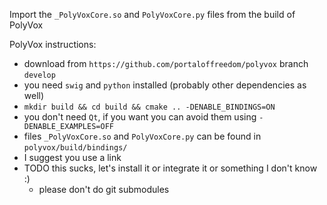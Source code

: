 Import the `_PolyVoxCore.so` and `PolyVoxCore.py` files from the build of PolyVox

PolyVox instructions: 
- download from `https://github.com/portaloffreedom/polyvox` branch `develop`
- you need `swig` and `python` installed (probably other dependencies as well)
- `mkdir build && cd build && cmake .. -DENABLE_BINDINGS=ON`
- you don't need `Qt`, if you want you can avoid them using `-DENABLE_EXAMPLES=OFF`
- files `_PolyVoxCore.so` and `PolyVoxCore.py` can be found in `polyvox/build/bindings/`
- I suggest you use a link
- TODO this sucks, let's install it or integrate it or something I don't know :)
    - please don't do git submodules